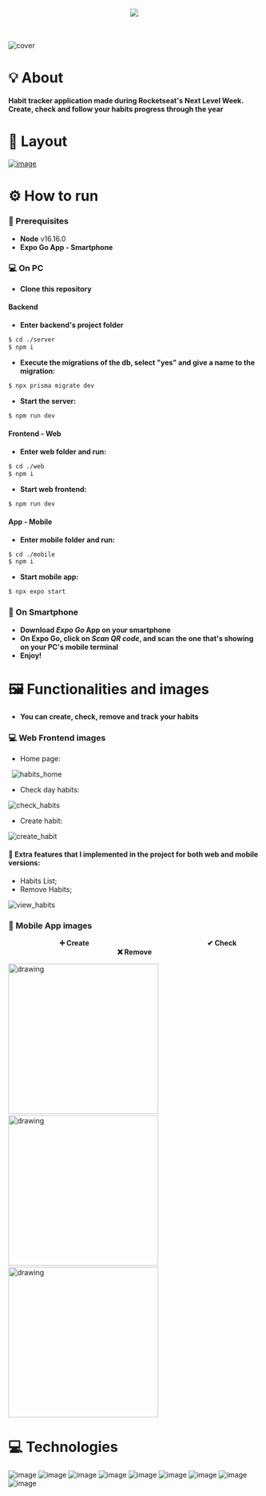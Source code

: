 <br /><br />
<h4 align="center">
<img src="https://user-images.githubusercontent.com/12973109/213077190-721a1e9d-8607-4682-b6be-35e853c2e074.png" align="center"/>
</h4>
<br />

![cover](https://user-images.githubusercontent.com/12973109/215108153-3d54cccf-2942-4333-9849-b316045e4670.png)


# 💡 About

**Habit tracker application made during Rocketseat's Next Level Week. </br>
Create, check and follow your habits progress through the year**

# 📐 Layout

<a href="https://www.figma.com/file/pJpaMSKVfCmPUMZJOVwquQ/Habits-(i)-(Community)?node-id=6%3A344&t=x0AKNFDiXn9s4q4x-0">![image](https://img.shields.io/badge/Figma-F24E1E?style=for-the-badge&logo=figma&logoColor=white)</a>

# ⚙️ How to run

### 📃 Prerequisites
 * **Node** v16.16.0
 * **Expo Go App - Smartphone**

### :computer: On PC
 * **Clone this repository**
 
#### **Backend**

* **Enter backend's project folder**
```bash
$ cd ./server
$ npm i
```
  * **Execute the migrations of the db, select "yes" and give a name to the migration:**

```bash
$ npx prisma migrate dev
```

  * **Start the server:**

```bash
$ npm run dev
```

#### **Frontend - Web**

 * **Enter web folder and run:**
  ```bash
$ cd ./web
$ npm i
```
 * **Start web frontend:**
  ```bash
$ npm run dev
```

#### **App - Mobile**

 * **Enter mobile folder and run:**
  ```bash
$ cd ./mobile
$ npm i
```

 * **Start mobile app:**
  ```bash
$ npx expo start
```

### :iphone: On Smartphone
 * **Download *Expo Go* App on your smartphone** </br>
 * **On Expo Go, click on *Scan QR code*, and scan the one that's showing on your PC's mobile terminal** </br>
 * **Enjoy!**

# 🖼 Functionalities and images

  * **You can create, check, remove and track your habits**

### :computer: Web Frontend images

* Home page:

 ![habits_home](https://user-images.githubusercontent.com/12973109/215113578-fc521d76-bb2c-4c12-aae4-a89b9995ae94.png)

* Check day habits:

![check_habits](https://user-images.githubusercontent.com/12973109/215115290-b9386ee2-9c96-4598-967e-88ec9b8e9028.png)

* Create habit:

![create_habit](https://user-images.githubusercontent.com/12973109/215115918-0ea91c95-7492-45ea-a6a5-542e749c3df5.png)

#### 🚀 Extra features that I implemented in the project for both web and mobile versions:

* Habits List;
* Remove Habits;

![view_habits](https://user-images.githubusercontent.com/12973109/215117104-56eeef4c-1274-48ab-aa27-9a7a749a4019.png)

### :iphone: Mobile App images

 &nbsp;  &nbsp;  &nbsp;  &nbsp;  &nbsp;  &nbsp;  &nbsp;  &nbsp;  &nbsp;  &nbsp;  &nbsp;  &nbsp;  &nbsp; **➕ Create**               &nbsp; &nbsp; &nbsp;  &nbsp;  &nbsp;  &nbsp; &nbsp; &nbsp; &nbsp;  &nbsp;  &nbsp;  &nbsp;  &nbsp; 
         **✔ Check**                   &nbsp;  &nbsp;  &nbsp;  &nbsp;  &nbsp;  &nbsp;  &nbsp;  &nbsp;  &nbsp;  &nbsp;  &nbsp;  &nbsp;  &nbsp; 
         **❌ Remove**  

<p align="center">

<img src="https://user-images.githubusercontent.com/12973109/215126831-6ac42d67-2eb5-4a36-8055-f05159c11559.gif" alt="drawing" width="300"/>&nbsp; &nbsp; &nbsp; &nbsp; &nbsp; &nbsp;
<img src="https://user-images.githubusercontent.com/12973109/215129714-ed82f06f-596d-42f4-a044-3d1093f255dc.gif" alt="drawing" width="300"/>&nbsp; &nbsp; &nbsp; &nbsp; &nbsp; &nbsp;
<img src="https://user-images.githubusercontent.com/12973109/215129482-2598caa6-8fa1-4c28-bbf0-79c4fc7e1f7c.gif" alt="drawing" width="300"/>

</p>

 # 💻 Technologies

 ![image](https://img.shields.io/badge/TypeScript-007ACC?style=for-the-badge&logo=typescript&logoColor=white) ![image](https://img.shields.io/badge/Node.js-339933?style=for-the-badge&logo=nodedotjs&logoColor=white) ![image](https://img.shields.io/badge/React-20232A?style=for-the-badge&logo=react&logoColor=61DAFB) ![image](https://img.shields.io/badge/React_Native-20232A?style=for-the-badge&logo=react&logoColor=61DAFB) ![image](https://img.shields.io/badge/Expo-FFFFFF?style=for-the-badge&logo=expo&logoColor=black) ![image](https://img.shields.io/badge/Prisma-02a993?style=for-the-badge&logo=prisma&logoColor=white) ![image](https://img.shields.io/badge/Fastify-FFFFFF?style=for-the-badge&logo=fastify&logoColor=black) ![image](https://img.shields.io/badge/tailwind%20Css-0e1424?style=for-the-badge&logo=tailwindcss&logoColor=38bdf8) ![image](https://img.shields.io/badge/Radix%20ui-6d28d9?style=for-the-badge&logo=radix-ui&logoColor=white)

